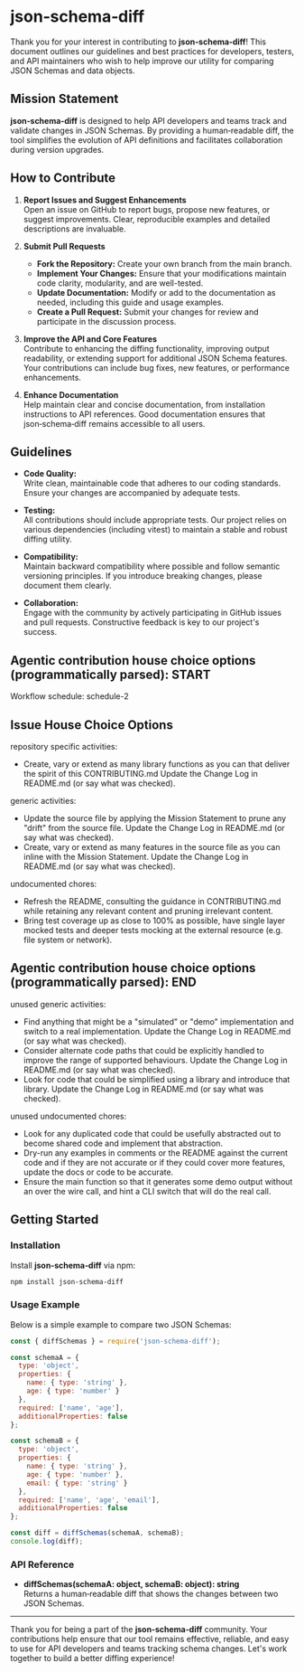 # json‑schema‑diff

Thank you for your interest in contributing to **json‑schema‑diff**! This document outlines our guidelines and best practices for developers, testers, and API maintainers who wish to help improve our utility for comparing JSON Schemas and data objects.

## Mission Statement

**json‑schema‑diff** is designed to help API developers and teams track and validate changes in JSON Schemas. By providing a human‑readable diff, the tool simplifies the evolution of API definitions and facilitates collaboration during version upgrades.

## How to Contribute

1. **Report Issues and Suggest Enhancements**  
   Open an issue on GitHub to report bugs, propose new features, or suggest improvements. Clear, reproducible examples and detailed descriptions are invaluable.

2. **Submit Pull Requests**
    - **Fork the Repository:** Create your own branch from the main branch.
    - **Implement Your Changes:** Ensure that your modifications maintain code clarity, modularity, and are well-tested.
    - **Update Documentation:** Modify or add to the documentation as needed, including this guide and usage examples.
    - **Create a Pull Request:** Submit your changes for review and participate in the discussion process.

3. **Improve the API and Core Features**  
   Contribute to enhancing the diffing functionality, improving output readability, or extending support for additional JSON Schema features. Your contributions can include bug fixes, new features, or performance enhancements.

4. **Enhance Documentation**  
   Help maintain clear and concise documentation, from installation instructions to API references. Good documentation ensures that json‑schema‑diff remains accessible to all users.

## Guidelines

- **Code Quality:**  
  Write clean, maintainable code that adheres to our coding standards. Ensure your changes are accompanied by adequate tests.

- **Testing:**  
  All contributions should include appropriate tests. Our project relies on various dependencies (including vitest) to maintain a stable and robust diffing utility.

- **Compatibility:**  
  Maintain backward compatibility where possible and follow semantic versioning principles. If you introduce breaking changes, please document them clearly.

- **Collaboration:**  
  Engage with the community by actively participating in GitHub issues and pull requests. Constructive feedback is key to our project's success.

## Agentic contribution house choice options (programmatically parsed): START

Workflow schedule: schedule-2

## Issue House Choice Options

repository specific activities:
- Create, vary or extend as many library functions as you can that deliver the spirit of this CONTRIBUTING.md Update the Change Log in README.md (or say what was checked).

generic activities:
- Update the source file by applying the Mission Statement to prune any "drift" from the source file. Update the Change Log in README.md (or say what was checked).
- Create, vary or extend as many features in the source file as you can inline with the Mission Statement. Update the Change Log in README.md (or say what was checked).

undocumented chores:
- Refresh the README, consulting the guidance in CONTRIBUTING.md while retaining any relevant content and pruning irrelevant content.
- Bring test coverage up as close to 100% as possible, have single layer mocked tests and deeper tests mocking at the external resource (e.g. file system or network).

## Agentic contribution house choice options (programmatically parsed): END

unused generic activities:
- Find anything that might be a "simulated" or "demo" implementation and switch to a real implementation. Update the Change Log in README.md (or say what was checked).
- Consider alternate code paths that could be explicitly handled to improve the range of supported behaviours. Update the Change Log in README.md (or say what was checked).
- Look for code that could be simplified using a library and introduce that library. Update the Change Log in README.md (or say what was checked).

unused undocumented chores:
- Look for any duplicated code that could be usefully abstracted out to become shared code and implement that abstraction.
- Dry-run any examples in comments or the README against the current code and if they are not accurate or if they could cover more features, update the docs or code to be accurate.
- Ensure the main function so that it generates some demo output without an over the wire call, and hint a CLI switch that will do the real call.

## Getting Started

### Installation

Install **json‑schema‑diff** via npm:

```bash
npm install json-schema-diff
```

### Usage Example

Below is a simple example to compare two JSON Schemas:

```javascript
const { diffSchemas } = require('json-schema-diff');

const schemaA = {
  type: 'object',
  properties: {
    name: { type: 'string' },
    age: { type: 'number' }
  },
  required: ['name', 'age'],
  additionalProperties: false
};

const schemaB = {
  type: 'object',
  properties: {
    name: { type: 'string' },
    age: { type: 'number' },
    email: { type: 'string' }
  },
  required: ['name', 'age', 'email'],
  additionalProperties: false
};

const diff = diffSchemas(schemaA, schemaB);
console.log(diff);
```

### API Reference

- **diffSchemas(schemaA: object, schemaB: object): string**  
  Returns a human‑readable diff that shows the changes between two JSON Schemas.

---

Thank you for being a part of the **json‑schema‑diff** community. Your contributions help ensure that our tool remains effective, reliable, and easy to use for API developers and teams tracking schema changes. Let's work together to build a better diffing experience!

